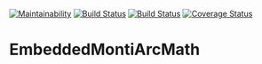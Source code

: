 [![Maintainability](https://api.codeclimate.com/v1/badges/307a8911b5895523b3c5/maintainability)](https://codeclimate.com/github/EmbeddedMontiArc/EmbeddedMontiArcMath/maintainability)
[![Build Status](https://travis-ci.org/EmbeddedMontiArc/EmbeddedMontiArcMath.svg?branch=master)](https://travis-ci.org/EmbeddedMontiArc/EmbeddedMontiArcMath)
[![Build Status](https://circleci.com/gh/EmbeddedMontiArc/EmbeddedMontiArcMath/tree/master.svg?style=shield&circle-token=:circle-token)](https://circleci.com/gh/EmbeddedMontiArc/EmbeddedMontiArcMath/tree/master)
[![Coverage Status](https://coveralls.io/repos/github/EmbeddedMontiArc/EmbeddedMontiArcMath/badge.svg?branch=master)](https://coveralls.io/github/EmbeddedMontiArc/EmbeddedMontiArcMath?branch=master)
# EmbeddedMontiArcMath
